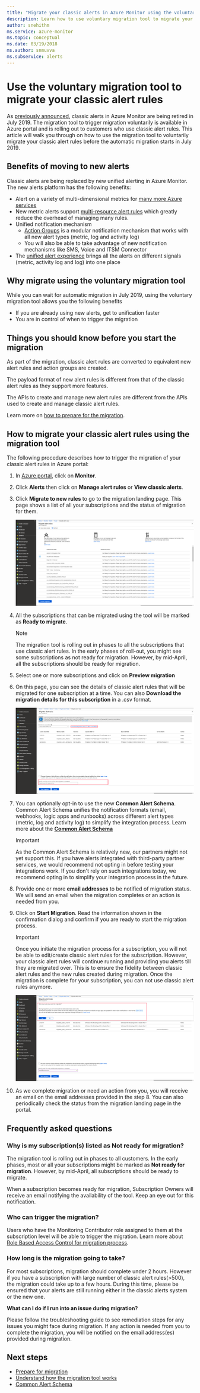 ```yaml
---
title: "Migrate your classic alerts in Azure Monitor using the voluntary migration tool"
description: Learn how to use voluntary migration tool to migrate your classic alert rules.
author: snehithm
ms.service: azure-monitor
ms.topic: conceptual
ms.date: 03/19/2018
ms.author: snmuvva
ms.subservice: alerts
---
```

# Use the voluntary migration tool to migrate your classic alert rules

As [previously announced](monitoring-classic-retirement.md), classic alerts in Azure Monitor are being retired in July 2019. The migration tool to trigger migration voluntarily is available in Azure portal and is rolling out to customers who use classic alert rules. This article will walk you through on how to use the migration tool to voluntarily migrate your classic alert rules before the automatic migration starts in July 2019.

## Benefits of moving to new alerts

Classic alerts are being replaced by new unified alerting in Azure Monitor. The new alerts platform has the following benefits:

- Alert on a variety of multi-dimensional metrics for [many more Azure services](alerts-metric-near-real-time.md#metrics-and-dimensions-supported)
- New metric alerts support [multi-resource alert rules](alerts-metric-overview.md#monitoring-at-scale-using-metric-alerts-in-azure-monitor) which greatly reduce the overhead of managing many rules.
- Unified notification mechanism
  - [Action Groups](action-groups.md) is a modular notification mechanism that works with all new alert types (metric, log and activity log)
  - You will also be able to take advantage of new notification mechanisms like SMS, Voice and ITSM Connector
- The [unified alert experience](alerts-overview.md) brings all the alerts on different signals (metric, activity log and log) into one place

## Why migrate using the voluntary migration tool

While you can wait for automatic migration in July 2019, using the voluntary migration tool allows you the following benefits

- If you are already using new alerts, get to unification faster
- You are in control of when to trigger the migration

## Things you should know before you start the migration

As part of the migration, classic alert rules are converted to equivalent new alert rules and action groups are created.

The payload format of new alert rules is different from that of the classic alert rules as they support more features.

The APIs to create and manage new alert rules are different from the APIs used to create and manage classic alert rules.

Learn more on [how to prepare for the migration](alerts-prepare-migration.md).

## How to migrate your classic alert rules using the migration tool

The following procedure describes how to trigger the migration of your classic alert rules in Azure portal:

1. In [Azure portal](https://portal.azure.com), click on **Monitor**.

2. Click **Alerts** then click on **Manage alert rules** or **View classic alerts**.

3. Click **Migrate to new rules** to go to the migration landing page. This page shows a list of all your subscriptions and the status of migration for them.

    ![migration-landing](media/alerts-migration/migration-landing.png "Migrate rules")

4. All the subscriptions that can be migrated using the tool will be marked as **Ready to migrate**.

    > [!NOTE]
    > The migration tool is rolling out in phases to all the subscriptions that use classic alert rules. In the early phases of roll-out, you might see some subscriptions as not ready for migration. However, by mid-April, all the subscriptions should be ready for migration.

5. Select one or more subscriptions and click on **Preview migration**

6. On this page, you can see the details of classic alert rules that will be migrated for one subscription at a time. You can also **Download the migration details for this subscription** in a .csv format.

    ![migration-preview](media/alerts-migration/migration-preview.png "Preview migration")

7. You can optionally opt-in to use the new **Common Alert Schema**. Common Alert Schema unifies the notification formats (email, webhooks, logic apps and runbooks) across different alert types (metric, log and activity log) to simplify the integration process. Learn more about the [**Common Alert Schema**](https://aka.ms/commonAlertSchemaDocs)

    >[!IMPORTANT]
    > As the Common Alert Schema is relatively new, our partners might not yet support this. If you have alerts integrated with third-party partner services, we would recommend not opting in before testing your integrations work. If you don't rely on such integrations today, we recommend opting in to simplify your integration process in the future.

8. Provide one or more **email addresses** to be notified of migration status. We will send an email when the migration completes or an action is needed from you.

9. Click on **Start Migration**. Read the information shown in the confirmation dialog and confirm if you are ready to start the migration process.

    >[!IMPORTANT]
    > Once you initiate the migration process for a subscription, you will not be able to edit/create classic alert rules for the subscription. However, your classic alert rules will continue running and providing you alerts till they are migrated over. This is to ensure the fidelity between classic alert rules and the new rules created during migration. Once the migration is complete for your subscription, you can not use classic alert rules anymore.

    ![migration-confirm](media/alerts-migration/migration-confirm.png "Confirm start migration")

10. As we complete migration or need an action from you, you will receive an email on the email addresses provided in the step 8. You can also periodically check the status from the migration landing page in the portal.

## Frequently asked questions

### **Why is my subscription(s) listed as Not ready for migration?**

The migration tool is rolling out in phases to all customers. In the early phases, most or all your subscriptions might be marked as **Not ready for migration**. However, by mid-April, all subscriptions should be ready to migrate.

When a subscription becomes ready for migration, Subscription Owners will receive an email notifying the availability of the tool. Keep an eye out for this notification.

### **Who can trigger the migration?**

Users who have the Monitoring Contributor role assigned to them at the subscription level will be able to trigger the migration. Learn more about [Role Based Access Control for migration process](alerts-understand-migration.md#who-can-trigger-the-migration).

### **How long is the migration going to take?**

For most subscriptions, migration should complete under 2 hours. However if you have a subscription with large number of classic alert rules(>500), the migration could take up to a few hours.  During this time, please be ensured that your alerts are still running either in the classic alerts system or the new one.

**What can I do if I run into an issue during migration?**

Please follow the troubleshooting guide to see remediation steps for any issues you might face during migration. If any action is needed from you to complete the migration, you will be notified on the email address(es) provided during migration.

## Next steps

- [Prepare for migration](alerts-prepare-migration.md)
- [Understand how the migration tool works](alerts-understand-migration.md)
- [Common Alert Schema](https://aka.ms/commonAlertSchemaDocs)
